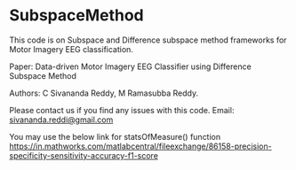 # SubspaceMethod
This code is on Subspace and Difference subspace method frameworks for Motor Imagery EEG classification.

Paper: Data-driven Motor Imagery EEG Classifier using Difference Subspace Method

Authors: C Sivananda Reddy, M Ramasubba Reddy.

Please contact us if you find any issues with this code.
Email: sivananda.reddi@gmail.com

You may use the below link for statsOfMeasure() function
https://in.mathworks.com/matlabcentral/fileexchange/86158-precision-specificity-sensitivity-accuracy-f1-score
